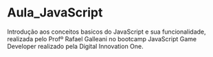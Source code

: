 # Aula_JavaScript

 Introdução aos conceitos basicos do JavaScript e sua funcionalidade, 
realizada pelo Profº Rafael Galleani no bootcamp JavaScript Game Developer
realizado  pela  Digital Innovation One.
